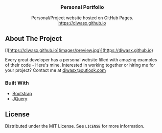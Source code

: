 <br/>
  <h3 align="center">Personal Portfolio</h3>

  <p align="center">
Personal/Project website hosted on GitHub Pages.
    <br/>
    <a target="_blank" href="https://diwasx.github.io/">https://diwasx.github.io</a>
  </p>
</p>

<!-- ABOUT THE PROJECT -->
## About The Project

[![https://diwasx.github.io](images/preview.jpg)](https://diwasx.github.io)

Every great developer has a personal website filled with amazing examples of their code - Here's mine. Interested in working together or hiring me for your project? Contact me at diwasx@outlook.com

### Built With

* [Bootstrap](https://getbootstrap.com)
* [JQuery](https://jquery.com)


<!-- LICENSE -->
## License

Distributed under the MIT License. See `LICENSE` for more information.
